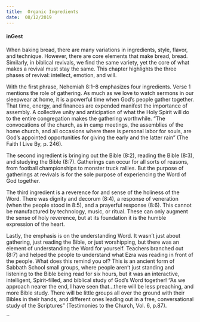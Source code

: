 ```yaml
---
title:  Organic Ingredients
date:  08/12/2019
---
```


#### inGest

When baking bread, there are many variations in ingredients, style, flavor, and technique. However, there are core elements that make bread, bread. Similarly, in biblical revivals, we find the same variety, yet the core of what makes a revival must stay the same. This chapter highlights the three phases of revival: intellect, emotion, and will.

With the first phrase, Nehemiah 8:1–8 emphasizes four ingredients. Verse 1 mentions the role of gathering. As much as we love to watch sermons in our sleepwear at home, it is a powerful time when God’s people gather together. That time, energy, and finances are expended manifest the importance of assembly. A collective unity and anticipation of what the Holy Spirit will do to the entire congregation makes the gathering worthwhile. “The convocations of the church, as in camp meetings, the assemblies of the home church, and all occasions where there is personal labor for souls, are God’s appointed opportunities for giving the early and the latter rain” (The Faith I Live By, p. 246).

The second ingredient is bringing out the Bible (8:2), reading the Bible (8:3), and studying the Bible (8:7). Gatherings can occur for all sorts of reasons, from football championships to monster truck rallies. But the purpose of gatherings at revivals is for the sole purpose of experiencing the Word of God together.

The third ingredient is a reverence for and sense of the holiness of the Word. There was dignity and decorum (8:4), a response of veneration (when the people stood in 8:5), and a prayerful response (8:6). This cannot be manufactured by technology, music, or ritual. These can only augment the sense of holy reverence, but at its foundation it is the humble expression of the heart.

Lastly, the emphasis is on the understanding Word. It wasn’t just about gathering, just reading the Bible, or just worshipping, but there was an element of understanding the Word for yourself. Teachers branched out (8:7) and helped the people to understand what Ezra was reading in front of the people. What does this remind you of? This is an ancient form of Sabbath School small groups, where people aren’t just standing and listening to the Bible being read for six hours, but it was an interactive, intelligent, Spirit-filled, and biblical study of God’s Word together!  “As we approach nearer the end, I have seen that…there will be less preaching, and more Bible study. There will be little groups all over the ground with their Bibles in their hands, and different ones leading out in a free, conversational study of the Scriptures” (Testimonies to the Church, Vol. 6, p.87).

``